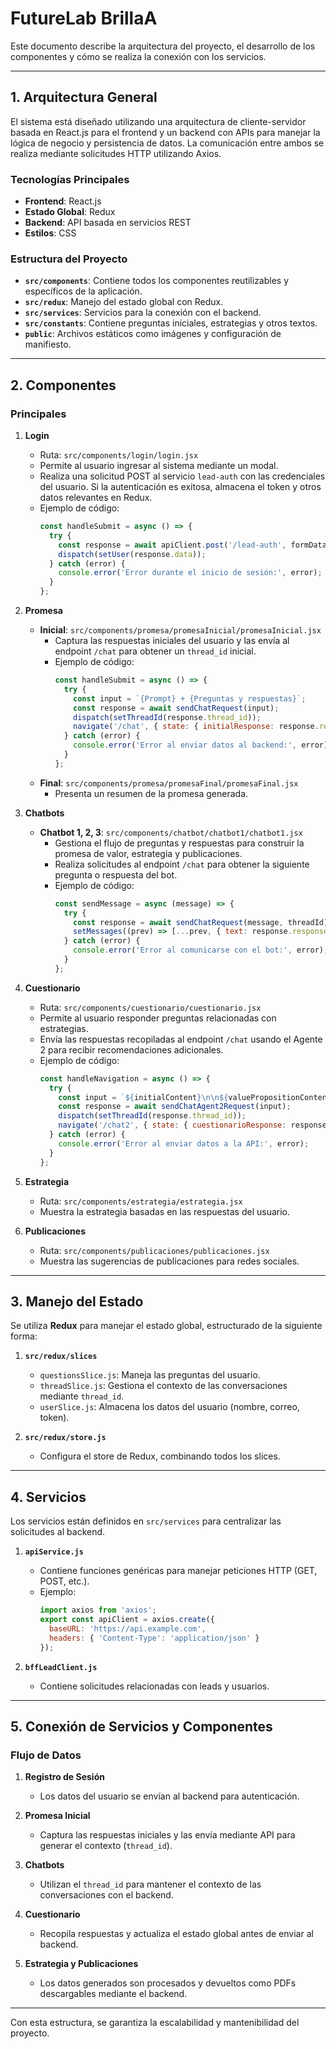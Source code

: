 # FutureLab BrillaA

Este documento describe la arquitectura del proyecto, el desarrollo de los componentes y cómo se realiza la conexión con los servicios.

---

## 1. Arquitectura General

El sistema está diseñado utilizando una arquitectura de cliente-servidor basada en React.js para el frontend y un backend con APIs para manejar la lógica de negocio y persistencia de datos. La comunicación entre ambos se realiza mediante solicitudes HTTP utilizando Axios.

### Tecnologías Principales
- **Frontend**: React.js
- **Estado Global**: Redux
- **Backend**: API basada en servicios REST
- **Estilos**: CSS

### Estructura del Proyecto
- **`src/components`**: Contiene todos los componentes reutilizables y específicos de la aplicación.
- **`src/redux`**: Manejo del estado global con Redux.
- **`src/services`**: Servicios para la conexión con el backend.
- **`src/constants`**: Contiene preguntas iniciales, estrategias y otros textos.
- **`public`**: Archivos estáticos como imágenes y configuración de manifiesto.

---

## 2. Componentes

### Principales

1. **Login**
   - Ruta: `src/components/login/login.jsx`
   - Permite al usuario ingresar al sistema mediante un modal.
   - Realiza una solicitud POST al servicio `lead-auth` con las credenciales del usuario. Si la autenticación es exitosa, almacena el token y otros datos relevantes en Redux.
   - Ejemplo de código:
     ```javascript
     const handleSubmit = async () => {
       try {
         const response = await apiClient.post('/lead-auth', formData);
         dispatch(setUser(response.data));
       } catch (error) {
         console.error('Error durante el inicio de sesión:', error);
       }
     };
     ```

2. **Promesa**
   - **Inicial**: `src/components/promesa/promesaInicial/promesaInicial.jsx`
     - Captura las respuestas iniciales del usuario y las envía al endpoint `/chat` para obtener un `thread_id` inicial.
     - Ejemplo de código:
       ```javascript
       const handleSubmit = async () => {
         try {
           const input = `{Prompt} + {Preguntas y respuestas}`;
           const response = await sendChatRequest(input);
           dispatch(setThreadId(response.thread_id));
           navigate('/chat', { state: { initialResponse: response.response } });
         } catch (error) {
           console.error('Error al enviar datos al backend:', error);
         }
       };
       ```
   - **Final**: `src/components/promesa/promesaFinal/promesaFinal.jsx`
     - Presenta un resumen de la promesa generada.

3. **Chatbots**
   - **Chatbot 1, 2, 3**: `src/components/chatbot/chatbot1/chatbot1.jsx`
     - Gestiona el flujo de preguntas y respuestas para construir la promesa de valor, estrategia y publicaciones.
     - Realiza solicitudes al endpoint `/chat` para obtener la siguiente pregunta o respuesta del bot.
     - Ejemplo de código:
       ```javascript
       const sendMessage = async (message) => {
         try {
           const response = await sendChatRequest(message, threadId);
           setMessages((prev) => [...prev, { text: response.response, sender: 'bot' }]);
         } catch (error) {
           console.error('Error al comunicarse con el bot:', error);
         }
       };
       ```

4. **Cuestionario**
   - Ruta: `src/components/cuestionario/cuestionario.jsx`
   - Permite al usuario responder preguntas relacionadas con estrategias.
   - Envía las respuestas recopiladas al endpoint `/chat` usando el Agente 2 para recibir recomendaciones adicionales.
   - Ejemplo de código:
     ```javascript
     const handleNavigation = async () => {
       try {
         const input = `${initialContent}\n\n${valuePropositionContent}\n\n${strategyContent}\n\n${complementaryMessage}`;
         const response = await sendChatAgent2Request(input);
         dispatch(setThreadId(response.thread_id));
         navigate('/chat2', { state: { cuestionarioResponse: response.response } });
       } catch (error) {
         console.error('Error al enviar datos a la API:', error);
       }
     };
     ```

5. **Estrategia**
   - Ruta: `src/components/estrategia/estrategia.jsx`
   - Muestra la estrategia basadas en las respuestas del usuario.

6. **Publicaciones**
   - Ruta: `src/components/publicaciones/publicaciones.jsx`
   - Muestra las sugerencias de publicaciones para redes sociales.

---

## 3. Manejo del Estado

Se utiliza **Redux** para manejar el estado global, estructurado de la siguiente forma:

1. **`src/redux/slices`**
   - `questionsSlice.js`: Maneja las preguntas del usuario.
   - `threadSlice.js`: Gestiona el contexto de las conversaciones mediante `thread_id`.
   - `userSlice.js`: Almacena los datos del usuario (nombre, correo, token).

2. **`src/redux/store.js`**
   - Configura el store de Redux, combinando todos los slices.

---

## 4. Servicios

Los servicios están definidos en `src/services` para centralizar las solicitudes al backend.

1. **`apiService.js`**
   - Contiene funciones genéricas para manejar peticiones HTTP (GET, POST, etc.).
   - Ejemplo:
     ```javascript
     import axios from 'axios';
     export const apiClient = axios.create({
       baseURL: 'https://api.example.com',
       headers: { 'Content-Type': 'application/json' }
     });
     ```

2. **`bffLeadClient.js`**
   - Contiene solicitudes relacionadas con leads y usuarios.

---

## 5. Conexión de Servicios y Componentes

### Flujo de Datos
1. **Registro de Sesión**
   - Los datos del usuario se envían al backend para autenticación.

2. **Promesa Inicial**
   - Captura las respuestas iniciales y las envía mediante API para generar el contexto (`thread_id`).

3. **Chatbots**
   - Utilizan el `thread_id` para mantener el contexto de las conversaciones con el backend.

4. **Cuestionario**
   - Recopila respuestas y actualiza el estado global antes de enviar al backend.

5. **Estrategia y Publicaciones**
   - Los datos generados son procesados y devueltos como PDFs descargables mediante el backend.

---

Con esta estructura, se garantiza la escalabilidad y mantenibilidad del proyecto.

